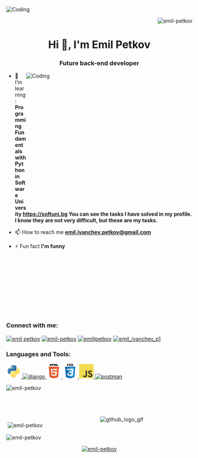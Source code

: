 <img align="center" alt="Coding" width="1500" height="400" src="https://media.giphy.com/media/coxQHKASG60HrHtvkt/giphy.gif">
<p align="right"> <img src="https://komarev.com/ghpvc/?username=emil-petkov&label=Profile%20views&color=0e75b6&style=flat" alt="emil-petkov" /> </p>
<h1 align="center">Hi 👋, I'm Emil Petkov</h1>
<h3 align="center">Future back-end developer</h3>

<img align="right" alt="Coding" width="450" height="370" src="https://media.giphy.com/media/qgQUggAC3Pfv687qPC/giphy.gif">

- 🌱 I’m learning: **Programming Fundamentals with Python in Software University https://softuni.bg You can see the tasks I have solved in my profile. I know they are not very difficult, but these are my tasks.**

- 📫 How to reach me **emil.ivanchev.petkov@gmail.com**

- ⚡ Fun fact **I'm funny**

<br>
<br>
<br>
<br>
<br>
<br>
<br>
<br>
<br>

<h3 align="left">Connect with me:</h3>
<p align="left">
<a href="https://linkedin.com/in/emil petkov" target="blank"><img align="center" src="https://raw.githubusercontent.com/rahuldkjain/github-profile-readme-generator/master/src/images/icons/Social/linked-in-alt.svg" alt="emil petkov" height="30" width="40" /></a>
<a href="https://stackoverflow.com/users/emil-petkov" target="blank"><img align="center" src="https://raw.githubusercontent.com/rahuldkjain/github-profile-readme-generator/master/src/images/icons/Social/stack-overflow.svg" alt="emil-petkov" height="30" width="40" /></a>
<a href="https://fb.com/emillpetkov" target="blank"><img align="center" src="https://raw.githubusercontent.com/rahuldkjain/github-profile-readme-generator/master/src/images/icons/Social/facebook.svg" alt="emillpetkov" height="30" width="40" /></a>
<a href="https://www.hackerrank.com/emil_ivanchev_p1" target="blank"><img align="center" src="https://raw.githubusercontent.com/rahuldkjain/github-profile-readme-generator/master/src/images/icons/Social/hackerrank.svg" alt="emil_ivanchev_p1" height="30" width="40" /></a>
</p>

<h3 align="left">Languages and Tools:</h3>
<p align="left"> </a> <a href="https://www.python.org" target="_blank" rel="noreferrer"> 
<img src="https://raw.githubusercontent.com/devicons/devicon/master/icons/python/python-original.svg" alt="python" width="40" height="40"/> </a>

<a href="https://www.djangoproject.com/" target="_blank" rel="noreferrer"> 
<img src="https://cdn.worldvectorlogo.com/logos/django.svg" alt="django" width="40" height="40"/> </a> 

<a href="https://www.w3schools.com/html/" target="_blank" rel="noreferrer"> 
<img src="https://raw.githubusercontent.com/devicons/devicon/master/icons/html5/html5-original-wordmark.svg" alt="html5" width="40" height="40"/> </a>

<a href="https://www.w3schools.com/css/" target="_blank" rel="noreferrer"> 
<img src="https://raw.githubusercontent.com/devicons/devicon/master/icons/css3/css3-original-wordmark.svg" alt="css3" width="40" height="40"/> </a>

<a href="https://developer.mozilla.org/en-US/docs/Web/JavaScript" target="_blank" rel="noreferrer"> 
<img src="https://raw.githubusercontent.com/devicons/devicon/master/icons/javascript/javascript-original.svg" alt="javascript" width="40" height="40"/> </a> 

<a href="https://postman.com" target="_blank" rel="noreferrer"> 
<img src="https://www.vectorlogo.zone/logos/getpostman/getpostman-icon.svg" alt="postman" width="40"/> </a></p>




<p><img align="left" src="https://github-readme-stats.vercel.app/api/top-langs?username=emil-petkov&show_icons=true&locale=en&layout=compact" alt="emil-petkov" /></p>
<br>
<br>
<br>
<br>
<br>
<img align="right" alt="github_logo_gif" width="250" src="https://media.giphy.com/media/n5eITDJmNjAHviMxjS/giphy.gif">
<p>&nbsp;<img align="center" src="https://github-readme-stats.vercel.app/api?username=emil-petkov&show_icons=true&locale=en" alt="emil-petkov" /></p>


<p><img align="center" src="https://github-readme-streak-stats.herokuapp.com/?user=emil-petkov&" alt="emil-petkov" /></p>

<p align="center"> <a href="https://github.com/ryo-ma/github-profile-trophy"><img src="https://github-profile-trophy.vercel.app/?username=emil-petkov" alt="emil-petkov" width="700"/></a> </p>
